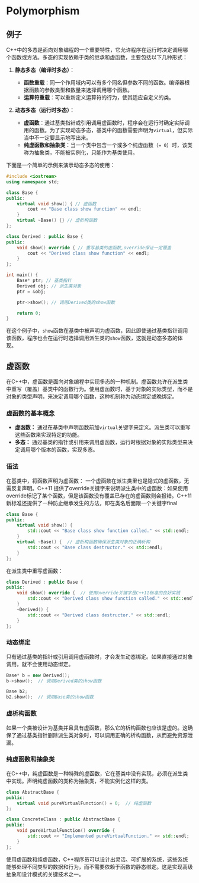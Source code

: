 # Polymorphism
## 例子
C++中的多态是面向对象编程的一个重要特性，它允许程序在运行时决定调用哪个函数或方法。多态的实现依赖于类的继承和虚函数，主要包括以下几种形式：

1. **静态多态（编译时多态）**：
   - **函数重载**：同一个作用域内可以有多个同名但参数不同的函数。编译器根据函数的参数类型和数量来选择调用哪个函数。
   - **运算符重载**：可以重新定义运算符的行为，使其适应自定义的类。

2. **动态多态（运行时多态）**：
   - **虚函数**：通过基类指针或引用调用虚函数时，程序会在运行时确定实际调用的函数。为了实现动态多态，基类中的函数需要声明为`virtual`，但实际当中不一定要显示地写出来。
   - **纯虚函数和抽象类**：当一个类中包含一个或多个纯虚函数（`= 0`）时，该类称为抽象类，不能被实例化，只能作为基类使用。

下面是一个简单的示例来演示动态多态的使用：

```cpp
#include <iostream>
using namespace std;

class Base {
public:
    virtual void show() { // 虚函数
        cout << "Base class show function" << endl;
    }
    virtual ~Base() {} // 虚析构函数
};

class Derived : public Base {
public:
    void show() override { // 重写基类的虚函数,override保证一定覆盖
        cout << "Derived class show function" << endl;
    }
};

int main() {
    Base* ptr; // 基类指针
    Derived obj; // 派生类对象
    ptr = &obj;

    ptr->show(); // 调用Derived类的show函数

    return 0;
}
```

在这个例子中，`show`函数在基类中被声明为虚函数，因此即使通过基类指针调用该函数，程序也会在运行时选择调用派生类的`show`函数，这就是动态多态的体现。

## 虚函数
在C++中，虚函数是面向对象编程中实现多态的一种机制。虚函数允许在派生类中重写（覆盖）基类中的函数行为。使用虚函数时，基于对象的实际类型，而不是对象的类型声明，来决定调用哪个函数，这种机制称为动态绑定或晚绑定。

### 虚函数的基本概念
- **虚函数：** 通过在基类中声明函数前加`virtual`关键字来定义。派生类可以重写这些函数来实现特定的功能。
- **多态：** 通过基类的指针或引用来调用虚函数，运行时根据对象的实际类型来决定调用哪个版本的函数，实现多态。

### 语法
在基类中，将函数声明为虚函数：
一个虚函数在派生类里也是隐式的虚函数，无需反复声明。C++11 提供了override关键字来说明派生类中的虚函数：如果使用override标记了某个函数，但是该函数没有覆盖已存在的虚函数则会报错。C++11新标准还提供了一种防止继承发生的方法，即在类名后面跟一个关键字final
```cpp
class Base {
public:
    virtual void show() {
        std::cout << "Base class show function called." << std::endl;
    }
    virtual ~Base() {  // 虚析构函数确保派生类对象的正确析构
        std::cout << "Base class destructor." << std::endl;
    }
};
```

在派生类中重写虚函数：

```cpp
class Derived : public Base {
public:
    void show() override {  // 使用override关键字是C++11标准的良好实践
        std::cout << "Derived class show function called." << std::endl;
    }
    ~Derived() {
        std::cout << "Derived class destructor." << std::endl;
    }
};
```

### 动态绑定
只有通过基类的指针或引用调用虚函数时，才会发生动态绑定。如果直接通过对象调用，就不会使用动态绑定。

```cpp
Base* b = new Derived();
b->show();  // 调用Derived类的show函数

Base b2;
b2.show();  // 调用Base类的show函数
```

### 虚析构函数
如果一个类被设计为基类并且具有虚函数，那么它的析构函数也应该是虚的。这确保了通过基类指针删除派生类对象时，可以调用正确的析构函数，从而避免资源泄漏。

### 纯虚函数和抽象类
在C++中，纯虚函数是一种特殊的虚函数，它在基类中没有实现，必须在派生类中实现。声明纯虚函数的类称为抽象类，不能实例化这样的类。

```cpp
class AbstractBase {
public:
    virtual void pureVirtualFunction() = 0;  // 纯虚函数
};

class ConcreteClass : public AbstractBase {
public:
    void pureVirtualFunction() override {
        std::cout << "Implemented pureVirtualFunction." << std::endl;
    }
};
```

使用虚函数和纯虚函数，C++程序员可以设计出灵活、可扩展的系统，这些系统能够处理不同类型的数据和行为，而不需要依赖于函数的静态绑定。这是实现高级抽象和设计模式的关键技术之一。